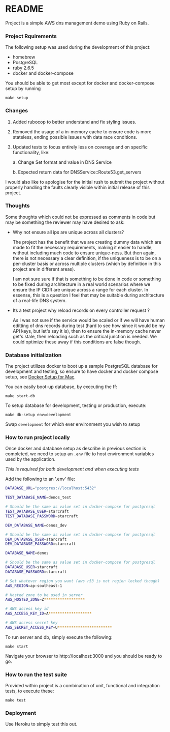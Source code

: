 # README
Project is a simple AWS dns management demo using Ruby on Rails.

### Project Rquirements

The following setup was used during the development of this project:

- homebrew
- PostgreSQL
- ruby 2.6.5
- docker and docker-compose

You should be able to get most except for docker and docker-compose setup by running

```
make setup
```

### Changes

1. Added rubocop to better understand and fix styling issues.
1. Removed the usage of a in-memory cache to ensure code is more stateless, ending possible issues with data race conditions.
1. Updated tests to focus entirely less on coverage and on specific functionality, like:

    a. Change Set format and value in DNS Service
    
    b. Expected return data for DNSService::Route53.get_servers

I would also like to apologise for the initial rush to submit the project without properly
handling the faults clearly visible within initial release of this project.

### Thoughts

Some thoughts which could not be expressed as comments in code but may be something the reviewer may have desired to ask:

- Why not ensure all ips are unique across all clusters?

	The project has the benefit that we are creating dummy data which are made to fit the necessary requirements, making it easier to handle, without including
	much code to ensure unique-ness. But then again, there is not necessary a clear definition, if the uniqueness is to be on a per-cluster basis or across
	multiple clusters (which by definition in this project are in different areas). 

	I am not sure sure if that is something to be done in code or something to be 
	fixed during architecture in a real world scenarios where we ensure the IP CIDR are unique across a range for each cluster. In essense, this is a question I feel that may be suitable during architecture of a real-life DNS
	system. 

- Its a test project why reload records on every controller request ?

	As I was not sure if the service would be scaled or if we will have human
	editting of dns records during test (hard to see how since it would be my API keys, but let's say it is), then to ensure the in-memory cache never
	get's stale, then reloading such as the critical junction is needed. We could optimize these away if this conditions are false though.

### Database initialization

The project utilizes docker to boot up a sample PostgreSQL database for development
and testing, so ensure to have docker and docker compose setup, see [Docker Setup for Mac](https://docs.docker.com/docker-for-mac/).

You can easily boot-up database, by executing the ff:

```
make start-db

```

To setup database for development, testing or production, execute:

```
make db-setup env=development
```

Swap `development` for which ever environment you wish to setup


### How to run project locally

Once docker and database setup as describe in previous section is completed, we need to setup an `.env` file to host environment variables used by the application.


*This is required for both development and when executing tests*

Add the following to an '.env' file:

```bash
DATABASE_URL="postgres://localhost:5432"

TEST_DATABASE_NAME=denos_test

# Should be the same as value set in docker-compose for postgresql
TEST_DATABASE_USER=starcraft
TEST_DATABASE_PASSWORD=starcraft

DEV_DATABASE_NAME=denos_dev

# Should be the same as value set in docker-compose for postgresql
DEV_DATABASE_USER=starcraft
DEV_DATABASE_PASSWORD=starcraft

DATABASE_NAME=denos

# Should be the same as value set in docker-compose for postgresql
DATABASE_USER=starcraft
DATABASE_PASSWORD=starcraft

# Set whatever region you want (aws r53 is not region locked though)
AWS_REGION=ap-southeast-1

# Hosted zone to be used in server
AWS_HOSTED_ZONE=Z******************

# AWS access key id
AWS_ACCESS_KEY_ID=A*******************

# AWS access secret key
AWS_SECRET_ACCESS_KEY=U************************

```


To run server and db, simply execute the following:


```
make start
```

Navigate your browser to http://localhost:3000 and you should be ready to go.

### How to run the test suite

Provided within project is a combination of unit, functional and integration tests, to execute these:

```
make test
```

### Deployment

Use Heroku to simply test this out.
